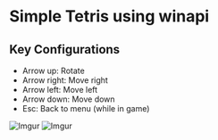 # Simple Tetris using winapi
## Key Configurations
- Arrow up: Rotate
- Arrow right: Move right
- Arrow left: Move left
- Arrow down: Move down
- Esc: Back to menu (while in game)

![Imgur](https://i.imgur.com/zgckSwY.png)
![Imgur](https://i.imgur.com/fUqGP4e.png)
